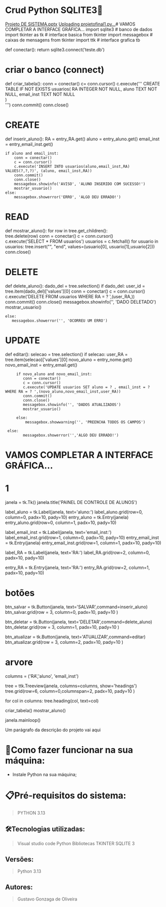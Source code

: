 # Crud Python SQLITE3🚀
[Projeto DE SISTEMA.pptx](https://github.com/user-attachments/files/20265541/Projeto.DE.SISTEMA.pptx)
[Uploading projetofinal1.py…]()# VAMOS COMPLETAR A INTERFACE GRÁFICA...
import sqlite3 # banco de dados
import tkinter as tk # interface basica
from tkinter import messagebox # caixas de mensagens
from tkinter import ttk # interface grafica tb

def conectar():
    return sqlite3.connect('teste.db')
# criar o banco (connect)

def criar_tabela():
    conn = conectar()
    c= conn.cursor()
    c.execute('''
        CREATE TABLE IF NOT EXISTS usuarios(
        RA INTEGER NOT NULL,
        aluno TEXT NOT NULL,
        email_inst TEXT NOT NULL              
        )       
    ''')
    conn.commit()
    conn.close()
  


# CREATE
def inserir_aluno():
    RA = entry_RA.get()
    aluno = entry_aluno.get()
    email_inst =  entry_email_inst.get()

    if aluno and email_inst:
        conn = conectar()
        c = conn.cursor()
        c.execute('INSERT INTO usuarios(aluno,email_inst,RA) VALUES(?,?,?)', (aluno, email_inst,RA))
        conn.commit()
        conn.close()
        messagebox.showinfo('AVISO', 'ALUNO INSERIDO COM SUCESSO!') 
        mostrar_usuario()
    else:
        messagebox.showerror('ERRO', 'ALGO DEU ERRADO!') 

# READ
def mostrar_aluno():
    for row in tree.get_children():   
        tree.delete(row)
    conn = conectar()
    c = conn.cursor()    
    c.execute('SELECT * FROM usuarios')
    usuarios = c.fetchall()
    for usuario in usuarios:
        tree.insert("", "end", values=(usuario[0], usuario[1],usuario[2]))
    conn.close()    


# DELETE
def delete_aluno():
    dado_del = tree.selection()
    if dado_del:
       user_id = tree.item(dado_del)['values'][0]
       conn = conectar()
       c = conn.cursor()    
       c.execute('DELETE FROM usuarios WHERE RA = ? ',(user_RA,))
       conn.commit()
       conn.close()
       messagebox.showinfo('', 'DADO DELETADO')
       mostrar_usuario()

    else:
       messagebox.showerror('', 'OCORREU UM ERRO')  

# UPDATE 
       
def editar():
     selecao = tree.selection()
     if selecao:
         user_RA = tree.item(selecao)['values'][0]
         novo_aluno = entry_nome.get()
         novo_email_inst = entry_email.get()

         if novo_aluno and novo_email_inst:
            conn = conectar()
            c = conn.cursor()    
            c.execute('UPDATE usuarios SET aluno = ? , email_inst = ? WHERE RA = ? ',(novo_aluno,novo_email_inst,user_RA))
            conn.commit()
            conn.close()  
            messagebox.showinfo('', 'DADOS ATUALIZADOS')
            mostrar_usuario()

         else:
             messagebox.showwarning('', 'PREENCHA TODOS OS CAMPOS')

     else:
            messagebox.showerror('','ALGO DEU ERRADO!')


# VAMOS COMPLETAR A INTERFACE GRÁFICA...
# 1
janela = tk.Tk()
janela.title('PAINEL DE CONTROLE DE ALUNOS')

label_aluno = tk.Label(janela, text='aluno:')
label_aluno.grid(row=0, column=0, padx=10, pady=10)
entry_aluno = tk.Entry(janela)
entry_aluno.grid(row=0, column=1, padx=10, pady=10)

label_email_inst = tk.Label(janela, text='email_inst:')
label_email_inst.grid(row=1, column=0, padx=10, pady=10)
entry_email_inst = tk.Entry(janela)
entry_email_inst.grid(row=1, column=1, padx=10, pady=10)


label_RA = tk.Label(janela, text='RA:')
label_RA.grid(row=2, column=0, padx=10, pady=10)

entry_RA = tk.Entry(janela, text='RA:')
entry_RA.grid(row=2, column=1, padx=10, pady=10)



# botões

btn_salvar = tk.Button(janela, text='SALVAR',command=inserir_aluno)
btn_salvar.grid(row = 3, column=0, padx=10, pady=10  )

btn_deletar = tk.Button(janela, text='DELETAR',command=delete_aluno)
btn_deletar.grid(row = 3, column=1, padx=10, pady=10  )

btn_atualizar = tk.Button(janela, text='ATUALIZAR',command=editar)
btn_atualizar.grid(row = 3, column=2, padx=10, pady=10  )

# arvore
columns = ('RA','aluno', 'email_inst')

tree = ttk.Treeview(janela, columns=columns, show='headings')
tree.grid(row=6, column=0,columnspan=2, padx=10, pady=10 )

for col in columns:
    tree.heading(col, text=col)

criar_tabela()
mostrar_aluno()


janela.mainloop()

Um parágrafo da descrição do projeto vai aqui

# 🔌Como fazer funcionar na sua máquina:

- Instale Python na sua máquina;

# 📋Pré-requisitos do sistema:

> PYTHON 3.13
> 

## 🛠️Tecnologias utilizadas:

> Visual studio code
> Python
Bibliotecas
> TKINTER
> SQLITE 3

## Versões:

> Python 3.13
> 

## Autores:

> Gustavo Gonzaga de Oliveira
>
